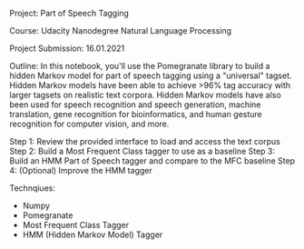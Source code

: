 Project: Part of Speech Tagging

Course: Udacity Nanodegree Natural Language Processing

Project Submission: 16.01.2021

Outline:
In this notebook, you'll use the Pomegranate library to build a hidden Markov model for part of speech tagging using a "universal" tagset. Hidden Markov models have been able to achieve >96% tag accuracy with larger tagsets on realistic text corpora. Hidden Markov models have also been used for speech recognition and speech generation, machine translation, gene recognition for bioinformatics, and human gesture recognition for computer vision, and more.

Step 1: Review the provided interface to load and access the text corpus
Step 2: Build a Most Frequent Class tagger to use as a baseline
Step 3: Build an HMM Part of Speech tagger and compare to the MFC baseline
Step 4: (Optional) Improve the HMM tagger

Technqiues:
- Numpy
- Pomegranate
- Most Frequent Class Tagger
- HMM (Hidden Markov Model) Tagger
